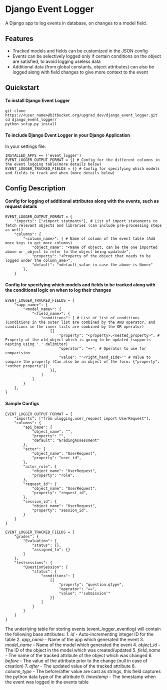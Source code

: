 # Django Event Logger

A Django app to log events in database, on changes to a model field.

## Features
* Tracked models and fields can be customized in the JSON config
* Events can be selectively logged only if certain conditions on the object are satisfied, to avoid logging useless data
* Additional data (from global constants, object attributes) can also be logged along with field changes to give more context to the event

## Quickstart
#### To install Django Event Logger
```
git clone https://<user_name>@bitbucket.org/upgrad_dev/django_event_logger.git
cd django_event_logger/
python setup.py install
```
#### To include Django Event Logger in your Django Application
In your settings file:
```
INSTALLED_APPS += ('event_logger')
EVENT_LOGGER_OUTPUT_FORMAT = {} # Config for the different columns in the event logging table(more details below)
EVENT_LOGGER_TRACKED_FIELDS = {} # Config for specifying which models and fields to track and when (more details below)
```

## Config Description
#### Config for logging of additional attributes along with the events, such as request details
```
EVENT_LOGGER_OUTPUT_FORMAT = {
    "imports": ["<import statment>"], # List of import statements to fetch relevant objects and libraries (can include pre-processing steps as well)
    "columns": {
        "<column_name>": { # Name of column of the event table (Add more keys to get more columns)
            "object_name": "<Name of object, can be the one imported above or _object to refer to the object being updated>",
            "property": "<Property of the object that needs to be logged under the column_ame>",
            "default": "<default_value in case the above is None>"
        },
    }
```
#### Config for specifying which models and fields to be tracked along with the conditional logic on when to log their changes
```
EVENT_LOGGER_TRACKED_FIELDS = {
    "<app_name>": {
        "<model_name>": {
            "<field_name>": {
                "conditions": [ # List of list of conditions (Conditions in the outer list are combined by the AND operator, and conditions in the inner lists are combined by the OR operator)
                    [{
                        "property": "<property>.<nested_property>", # Property of the old_object which is going to be updated (supports nesting using '.' delimiter)
                        "operator": "==", # Operator to use for comparision
                        "value": "'<right_hand_side>'" # Value to compare the property (Can also be an object of the form: {"property": "<other_property"})
                    }],
                ]
            }
        }
    },
}
```
#### Sample Configs
```
EVENT_LOGGER_OUTPUT_FORMAT = {
    "imports": ["from ulogging.user_request import UserRequest"],
    "columns": {
        "api_base": {
            "object_name": "",
            "property": "",
            "default": "GradingAssessment"
        },
        "actor": {
            "object_name": "UserRequest",
            "property": "user_id",
        },
        "actor_role": {
            "object_name": "UserRequest",
            "property": "role",
        },
        "request_id": {
            "object_name": "UserRequest",
            "property": "request_id",
        },
        "session_id": {
            "object_name": "UserRequest",
            "property": "session_id",
        }
    }
}

EVENT_LOGGER_TRACKED_FIELDS = {
    "grades": {
        "Evaluation": {
            "status": {},
            "assigned_to": {}
        }
    },
    "testsessions": {
        "QuestionSession": {
            "status": {
                "conditions": [
                    [{
                        "property": "question.qtype",
                        "operator": "==",
                        "value": "'submission'"
                    }]
                ]
            }
        }
    }
}
```
The underlying table for storing events (event_logger_eventlog) will contain the following base attributes:
    1. *id* - Auto-incrementing integer ID for the table
    2. *app_name* - Name of the app which generated the event
    3. *model_name* - Name of the model which generated the event
    4. *object_id* - The ID of the object in the model which was created/updated
    5. *field_name* - The name of the tracked attribute of the object which was changed
    6. *before* - The value of the attribute prior to the change (null in case of creation)
    7. *after* - The updated value of the tracked attribute
    8. *column_type* - The before/after value are cast as strings, this field captures the python data type of the attribute
    9. *timestamp* - The timestamp when the event was logged in the events table
